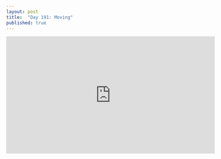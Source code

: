 ```yaml
---
layout: post
title:  "Day 191: Moving"
published: true
---
```


<iframe width="560" height="315" src="https://www.youtube.com/embed/A8c5PTEIHKE" frameborder="0" allow="autoplay; encrypted-media" allowfullscreen></iframe>
